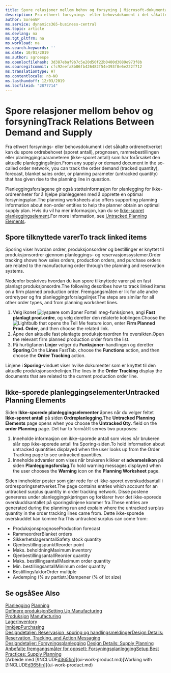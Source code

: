 ```yaml
---
title: Spore relasjoner mellom behov og forsyning | Microsoft-dokumentasjon
description: Fra ethvert forsynings- eller behovsdokument i det såkalte ordrenettverket kan du spore ordrebehovet (sporet antall), prognosen, rammebestillingen eller planleggingsparameteren (ikke-sporet antall) som har forårsaket den aktuelle planleggingslinjen.
author: SorenGP
ms.service: dynamics365-business-central
ms.topic: article
ms.devlang: na
ms.tgt_pltfrm: na
ms.workload: na
ms.search.keywords: ''
ms.date: 10/01/2019
ms.author: sgroespe
ms.openlocfilehash: 3d387ebaf9b7c5e20d50f22b0400d3089e973f8b
ms.sourcegitcommit: cfc92eefa8b06fb426482f54e393f0e6e222f712
ms.translationtype: HT
ms.contentlocale: nb-NO
ms.lasthandoff: 12/03/2019
ms.locfileid: "2877714"
---
```

# <a name="track-relations-between-demand-and-supply"></a><span data-ttu-id="d266a-103">Spore relasjoner mellom behov og forsyning</span><span class="sxs-lookup"><span data-stu-id="d266a-103">Track Relations Between Demand and Supply</span></span>
<span data-ttu-id="d266a-104">Fra ethvert forsynings- eller behovsdokument i det såkalte ordrenettverket kan du spore ordrebehovet (sporet antall), prognosen, rammebestillingen eller planleggingsparameteren (ikke-sporet antall) som har forårsaket den aktuelle planleggingslinjen.</span><span class="sxs-lookup"><span data-stu-id="d266a-104">From any supply or demand document in the so-called order network, you can track the order demand (tracked quantity), forecast, blanket sales order, or planning parameter (untracked quantity) that has given rise to the planning line in question.</span></span>

<span data-ttu-id="d266a-105">Planleggingsforslagene gir også støtteinformasjon for planlegging for ikke-ordreenheter for å hjelpe planleggeren med å opprette en optimal forsyningsplan.</span><span class="sxs-lookup"><span data-stu-id="d266a-105">The planning worksheets also offers supporting planning information about non-order entities to help the planner obtain an optimal supply plan.</span></span> <span data-ttu-id="d266a-106">Hvis du vil ha mer informasjon, kan du se [Ikke-sporet planleggingselement](production-how-track-demand-supply.md#untracked-planning-elements).</span><span class="sxs-lookup"><span data-stu-id="d266a-106">For more information, see [Untracked Planning Elements](production-how-track-demand-supply.md#untracked-planning-elements).</span></span>

## <a name="to-track-linked-items"></a><span data-ttu-id="d266a-107">Spore tilknyttede varer</span><span class="sxs-lookup"><span data-stu-id="d266a-107">To track linked items</span></span>
<span data-ttu-id="d266a-108">Sporing viser hvordan ordrer, produksjonsordrer og bestillinger er knyttet til produksjonsordrer gjennom planleggings- og reservasjonssystemer.</span><span class="sxs-lookup"><span data-stu-id="d266a-108">Order tracking shows how sales orders, production orders, and purchase orders are related to the manufacturing order through the planning and reservation systems.</span></span>

<span data-ttu-id="d266a-109">Nedenfor beskrives hvordan du kan spore tilknyttede varer på en fast planlagt produksjonsordre.</span><span class="sxs-lookup"><span data-stu-id="d266a-109">The following describes how to track linked items on a firm planned production order.</span></span> <span data-ttu-id="d266a-110">Fremgangsmåten er lik for alle andre ordretyper og fra planleggingsforslagslinjer.</span><span class="sxs-lookup"><span data-stu-id="d266a-110">The steps are similar for all other order types, and from planning worksheet lines.</span></span>

1. <span data-ttu-id="d266a-111">Velg ikonet ![lyspære som åpner Fortell meg-funksjonen](media/ui-search/search_small.png "Fortell hva du vil gjøre"), angi **Fast planlagt prod.ordre**, og velg deretter den relaterte koblingen.</span><span class="sxs-lookup"><span data-stu-id="d266a-111">Choose the ![Lightbulb that opens the Tell Me feature](media/ui-search/search_small.png "Tell me what you want to do") icon, enter **Firm Planned Prod. Order**, and then choose the related link.</span></span>
2. <span data-ttu-id="d266a-112">Åpne den aktuelle fast planlagte produksjonsordren fra oversikten.</span><span class="sxs-lookup"><span data-stu-id="d266a-112">Open the relevant firm planned production order from the list.</span></span>
3. <span data-ttu-id="d266a-113">På hurtigfanen **Linjer** velger du **Funksjoner**-handlingen og deretter **Sporing**.</span><span class="sxs-lookup"><span data-stu-id="d266a-113">On the **Lines** FastTab, choose the **Functions** action, and then choose the **Order Tracking** action.</span></span>

<span data-ttu-id="d266a-114">Linjene i **Sporing**-vinduet viser hvilke dokumenter som er knyttet til den aktuelle produksjonsordrelinjen.</span><span class="sxs-lookup"><span data-stu-id="d266a-114">The lines in the **Order Tracking** display the documents that are related to the current production order line.</span></span>

## <a name="untracked-planning-elements"></a><span data-ttu-id="d266a-115">Ikke-sporede planleggingselementer</span><span class="sxs-lookup"><span data-stu-id="d266a-115">Untracked Planning Elements</span></span>
<span data-ttu-id="d266a-116">Siden **Ikke-sporede planleggingselementer** åpnes når du velger feltet **Ikke-sporet antall** på siden **Ordreplanlegging**.</span><span class="sxs-lookup"><span data-stu-id="d266a-116">The **Untracked Planning Elements** page opens when you choose the **Untracked Qty.** field on the **order Planning** page.</span></span> <span data-ttu-id="d266a-117">Det har to formål:</span><span class="sxs-lookup"><span data-stu-id="d266a-117">It serves two purposes:</span></span>

1. <span data-ttu-id="d266a-118">Inneholde informasjon om ikke-sporede antall som vises når brukeren slår opp ikke-sporede antall fra Sporing-siden.</span><span class="sxs-lookup"><span data-stu-id="d266a-118">To hold information about untracked quantities displayed when the user looks up from the Order Tracking page to see untracked quantities.</span></span>
2. <span data-ttu-id="d266a-119">Inneholde advarsler som vises når brukeren klikker et **advarselsikon** på siden **Planleggingsforslag**.</span><span class="sxs-lookup"><span data-stu-id="d266a-119">To hold warning messages displayed when the user chooses the **Warning** icon on the **Planning Worksheet** page.</span></span>

<span data-ttu-id="d266a-120">Siden inneholder poster som gjør rede for et ikke-sporet overskuddsantall i ordresporingsnettverket.</span><span class="sxs-lookup"><span data-stu-id="d266a-120">The page contains entries which account for an untracked surplus quantity in order tracking network.</span></span> <span data-ttu-id="d266a-121">Disse postene genereres under planleggingskjøringen og forklarer hvor det ikke-sporede overskuddsantallet på sporingslinjene kommer fra.</span><span class="sxs-lookup"><span data-stu-id="d266a-121">These entries are generated during the planning run and explain where the untracked surplus quantity in the order tracking lines came from.</span></span> <span data-ttu-id="d266a-122">Dette ikke-sporede overskuddet kan komme fra:</span><span class="sxs-lookup"><span data-stu-id="d266a-122">This untracked surplus can come from:</span></span>

- <span data-ttu-id="d266a-123">Produksjonsprognose</span><span class="sxs-lookup"><span data-stu-id="d266a-123">Production forecast</span></span>
- <span data-ttu-id="d266a-124">Rammeordrer</span><span class="sxs-lookup"><span data-stu-id="d266a-124">Blanket orders</span></span>
- <span data-ttu-id="d266a-125">Sikkerhetslagerantall</span><span class="sxs-lookup"><span data-stu-id="d266a-125">Safety stock quantity</span></span>
- <span data-ttu-id="d266a-126">Gjenbestillingspunkt</span><span class="sxs-lookup"><span data-stu-id="d266a-126">Reorder point</span></span>
- <span data-ttu-id="d266a-127">Maks. beholdning</span><span class="sxs-lookup"><span data-stu-id="d266a-127">Maximum inventory</span></span>
- <span data-ttu-id="d266a-128">Gjenbestillingsantall</span><span class="sxs-lookup"><span data-stu-id="d266a-128">Reorder quantity</span></span>
- <span data-ttu-id="d266a-129">Maks. bestillingsantall</span><span class="sxs-lookup"><span data-stu-id="d266a-129">Maximum order quantity</span></span>
- <span data-ttu-id="d266a-130">Min. bestillingsantall</span><span class="sxs-lookup"><span data-stu-id="d266a-130">Minimum order quantity</span></span>
- <span data-ttu-id="d266a-131">Bestillingsfaktor</span><span class="sxs-lookup"><span data-stu-id="d266a-131">Order multiple</span></span>
- <span data-ttu-id="d266a-132">Avdemping (% av partistr.)</span><span class="sxs-lookup"><span data-stu-id="d266a-132">Dampener (% of lot size)</span></span>

## <a name="see-also"></a><span data-ttu-id="d266a-133">Se også</span><span class="sxs-lookup"><span data-stu-id="d266a-133">See Also</span></span>  
<span data-ttu-id="d266a-134">[Planlegging](production-planning.md) </span><span class="sxs-lookup"><span data-stu-id="d266a-134">[Planning](production-planning.md) </span></span>  
[<span data-ttu-id="d266a-135">Definere produksjon</span><span class="sxs-lookup"><span data-stu-id="d266a-135">Setting Up Manufacturing</span></span>](production-configure-production-processes.md)  
<span data-ttu-id="d266a-136">[Produksjon](production-manage-manufacturing.md)  </span><span class="sxs-lookup"><span data-stu-id="d266a-136">[Manufacturing](production-manage-manufacturing.md)  </span></span>  
[<span data-ttu-id="d266a-137">Lager</span><span class="sxs-lookup"><span data-stu-id="d266a-137">Inventory</span></span>](inventory-manage-inventory.md)  
[<span data-ttu-id="d266a-138">Innkjøp</span><span class="sxs-lookup"><span data-stu-id="d266a-138">Purchasing</span></span>](purchasing-manage-purchasing.md)  
[<span data-ttu-id="d266a-139">Designdetaljer: Reservasjon, sporing og handlingsmeldinger</span><span class="sxs-lookup"><span data-stu-id="d266a-139">Design Details: Reservation, Tracking, and Action Messaging</span></span>](design-details-reservation-order-tracking-and-action-messaging.md)  
<span data-ttu-id="d266a-140">[Designdetaljer: Forsyningsplanlegging](design-details-supply-planning.md) </span><span class="sxs-lookup"><span data-stu-id="d266a-140">[Design Details: Supply Planning](design-details-supply-planning.md) </span></span>  
[<span data-ttu-id="d266a-141">Anbefalte fremgangsmåter for oppsett: Forsyningsplanlegging</span><span class="sxs-lookup"><span data-stu-id="d266a-141">Setup Best Practices: Supply Planning</span></span>](setup-best-practices-supply-planning.md)  
<span data-ttu-id="d266a-142">[Arbeide med [!INCLUDE[d365fin](includes/d365fin_md.md)]](ui-work-product.md)</span><span class="sxs-lookup"><span data-stu-id="d266a-142">[Working with [!INCLUDE[d365fin](includes/d365fin_md.md)]](ui-work-product.md)</span></span>
